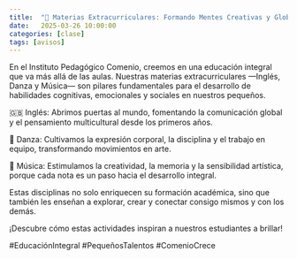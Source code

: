 ```yaml
---
title:  "🌟 Materias Extracurriculares: Formando Mentes Creativas y Globales"
date:   2025-03-26 10:00:00
categories: [clase]
tags: [avisos]
---
```

En el Instituto Pedagógico Comenio, creemos en una educación integral que va más allá de las aulas. Nuestras materias extracurriculares —Inglés, Danza y Música— son pilares fundamentales para el desarrollo de habilidades cognitivas, emocionales y sociales en nuestros pequeños.

🇬🇧 Inglés: Abrimos puertas al mundo, fomentando la comunicación global y el pensamiento multicultural desde los primeros años.

💃 Danza: Cultivamos la expresión corporal, la disciplina y el trabajo en equipo, transformando movimientos en arte.

🎵 Música: Estimulamos la creatividad, la memoria y la sensibilidad artística, porque cada nota es un paso hacia el desarrollo integral.

Estas disciplinas no solo enriquecen su formación académica, sino que también les enseñan a explorar, crear y conectar consigo mismos y con los demás.

¡Descubre cómo estas actividades inspiran a nuestros estudiantes a brillar!

#EducaciónIntegral #PequeñosTalentos #ComenioCrece
